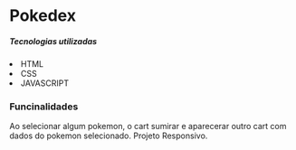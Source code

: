 # Pokedex


<h5>Tecnologias utilizadas </h5>
<li>HTML</li>
<li>CSS</li>
<li>JAVASCRIPT</li>

<h3>Funcinalidades </h1>
 Ao selecionar algum pokemon, o cart sumirar e aparecerar outro cart com dados do pokemon selecionado.
 Projeto Responsivo.
